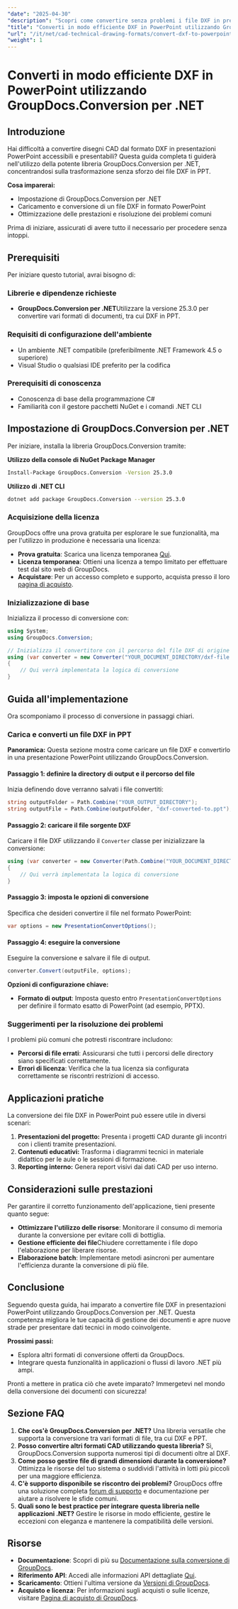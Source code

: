 ```yaml
---
"date": "2025-04-30"
"description": "Scopri come convertire senza problemi i file DXF in presentazioni PowerPoint con GroupDocs.Conversion per .NET. Segui questa guida per un tutorial passo passo su come migliorare le tue capacità di presentazione CAD."
"title": "Converti in modo efficiente DXF in PowerPoint utilizzando GroupDocs.Conversion per .NET"
"url": "/it/net/cad-technical-drawing-formats/convert-dxf-to-powerpoint-groupdocs-net/"
"weight": 1
---
```


# Converti in modo efficiente DXF in PowerPoint utilizzando GroupDocs.Conversion per .NET

## Introduzione

Hai difficoltà a convertire disegni CAD dal formato DXF in presentazioni PowerPoint accessibili e presentabili? Questa guida completa ti guiderà nell'utilizzo della potente libreria GroupDocs.Conversion per .NET, concentrandosi sulla trasformazione senza sforzo dei file DXF in PPT.

**Cosa imparerai:**
- Impostazione di GroupDocs.Conversion per .NET
- Caricamento e conversione di un file DXF in formato PowerPoint
- Ottimizzazione delle prestazioni e risoluzione dei problemi comuni

Prima di iniziare, assicurati di avere tutto il necessario per procedere senza intoppi.

## Prerequisiti

Per iniziare questo tutorial, avrai bisogno di:

### Librerie e dipendenze richieste
- **GroupDocs.Conversion per .NET**Utilizzare la versione 25.3.0 per convertire vari formati di documenti, tra cui DXF in PPT.

### Requisiti di configurazione dell'ambiente
- Un ambiente .NET compatibile (preferibilmente .NET Framework 4.5 o superiore)
- Visual Studio o qualsiasi IDE preferito per la codifica

### Prerequisiti di conoscenza
- Conoscenza di base della programmazione C#
- Familiarità con il gestore pacchetti NuGet e i comandi .NET CLI

## Impostazione di GroupDocs.Conversion per .NET

Per iniziare, installa la libreria GroupDocs.Conversion tramite:

**Utilizzo della console di NuGet Package Manager**
```bash
Install-Package GroupDocs.Conversion -Version 25.3.0
```

**Utilizzo di .NET CLI**
```bash
dotnet add package GroupDocs.Conversion --version 25.3.0
```

### Acquisizione della licenza

GroupDocs offre una prova gratuita per esplorare le sue funzionalità, ma per l'utilizzo in produzione è necessaria una licenza:
- **Prova gratuita**: Scarica una licenza temporanea [Qui](https://releases.groupdocs.com/conversion/net/).
- **Licenza temporanea**: Ottieni una licenza a tempo limitato per effettuare test dal sito web di GroupDocs.
- **Acquistare**: Per un accesso completo e supporto, acquista presso il loro [pagina di acquisto](https://purchase.groupdocs.com/buy).

### Inizializzazione di base

Inizializza il processo di conversione con:
```csharp
using System;
using GroupDocs.Conversion;

// Inizializza il convertitore con il percorso del file DXF di origine
using (var converter = new Converter("YOUR_DOCUMENT_DIRECTORY/dxf-file.dxf"))
{
    // Qui verrà implementata la logica di conversione
}
```

## Guida all'implementazione

Ora scomponiamo il processo di conversione in passaggi chiari.

### Carica e converti un file DXF in PPT

**Panoramica:**
Questa sezione mostra come caricare un file DXF e convertirlo in una presentazione PowerPoint utilizzando GroupDocs.Conversion.

#### Passaggio 1: definire la directory di output e il percorso del file

Inizia definendo dove verranno salvati i file convertiti:
```csharp
string outputFolder = Path.Combine("YOUR_OUTPUT_DIRECTORY");
string outputFile = Path.Combine(outputFolder, "dxf-converted-to.ppt");
```

#### Passaggio 2: caricare il file sorgente DXF

Caricare il file DXF utilizzando il `Converter` classe per inizializzare la conversione:
```csharp
using (var converter = new Converter(Path.Combine("YOUR_DOCUMENT_DIRECTORY", "your-dxf-file.dxf")))
{
    // Qui verrà implementata la logica di conversione
}
```

#### Passaggio 3: imposta le opzioni di conversione

Specifica che desideri convertire il file nel formato PowerPoint:
```csharp
var options = new PresentationConvertOptions();
```

#### Passaggio 4: eseguire la conversione

Eseguire la conversione e salvare il file di output.
```csharp
converter.Convert(outputFile, options);
```

**Opzioni di configurazione chiave:**
- **Formato di output**: Imposta questo entro `PresentationConvertOptions` per definire il formato esatto di PowerPoint (ad esempio, PPTX).

### Suggerimenti per la risoluzione dei problemi

I problemi più comuni che potresti riscontrare includono:
- **Percorsi di file errati**: Assicurarsi che tutti i percorsi delle directory siano specificati correttamente.
- **Errori di licenza**: Verifica che la tua licenza sia configurata correttamente se riscontri restrizioni di accesso.

## Applicazioni pratiche

La conversione dei file DXF in PowerPoint può essere utile in diversi scenari:
1. **Presentazioni del progetto:** Presenta i progetti CAD durante gli incontri con i clienti tramite presentazioni.
2. **Contenuti educativi:** Trasforma i diagrammi tecnici in materiale didattico per le aule o le sessioni di formazione.
3. **Reporting interno:** Genera report visivi dai dati CAD per uso interno.

## Considerazioni sulle prestazioni

Per garantire il corretto funzionamento dell'applicazione, tieni presente quanto segue:
- **Ottimizzare l'utilizzo delle risorse**: Monitorare il consumo di memoria durante la conversione per evitare colli di bottiglia.
- **Gestione efficiente dei file**Chiudere correttamente i file dopo l'elaborazione per liberare risorse.
- **Elaborazione batch**: Implementare metodi asincroni per aumentare l'efficienza durante la conversione di più file.

## Conclusione

Seguendo questa guida, hai imparato a convertire file DXF in presentazioni PowerPoint utilizzando GroupDocs.Conversion per .NET. Questa competenza migliora le tue capacità di gestione dei documenti e apre nuove strade per presentare dati tecnici in modo coinvolgente.

**Prossimi passi:**
- Esplora altri formati di conversione offerti da GroupDocs.
- Integrare questa funzionalità in applicazioni o flussi di lavoro .NET più ampi.

Pronti a mettere in pratica ciò che avete imparato? Immergetevi nel mondo della conversione dei documenti con sicurezza!

## Sezione FAQ

1. **Che cos'è GroupDocs.Conversion per .NET?**
   Una libreria versatile che supporta la conversione tra vari formati di file, tra cui DXF e PPT.
2. **Posso convertire altri formati CAD utilizzando questa libreria?**
   Sì, GroupDocs.Conversion supporta numerosi tipi di documenti oltre al DXF.
3. **Come posso gestire file di grandi dimensioni durante la conversione?**
   Ottimizza le risorse del tuo sistema o suddividi l'attività in lotti più piccoli per una maggiore efficienza.
4. **C'è supporto disponibile se riscontro dei problemi?**
   GroupDocs offre una soluzione completa [forum di supporto](https://forum.groupdocs.com/c/conversion/10) e documentazione per aiutare a risolvere le sfide comuni.
5. **Quali sono le best practice per integrare questa libreria nelle applicazioni .NET?**
   Gestire le risorse in modo efficiente, gestire le eccezioni con eleganza e mantenere la compatibilità delle versioni.

## Risorse
- **Documentazione**: Scopri di più su [Documentazione sulla conversione di GroupDocs](https://docs.groupdocs.com/conversion/net/).
- **Riferimento API**: Accedi alle informazioni API dettagliate [Qui](https://reference.groupdocs.com/conversion/net/).
- **Scaricamento**: Ottieni l'ultima versione da [Versioni di GroupDocs](https://releases.groupdocs.com/conversion/net/).
- **Acquisto e licenza**: Per informazioni sugli acquisti o sulle licenze, visitare [Pagina di acquisto di GroupDocs](https://purchase.groupdocs.com/buy).